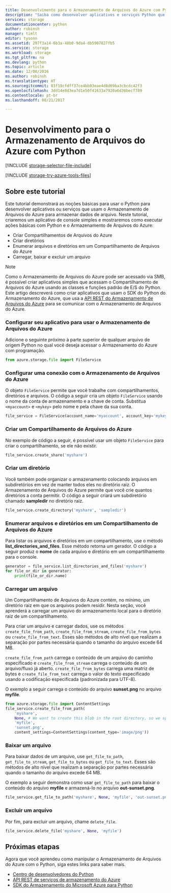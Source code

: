 ```yaml
---
title: Desenvolvimento para o Armazenamento de Arquivos do Azure com Python | Microsoft Docs
description: "Saiba como desenvolver aplicativos e serviços Python que usam o Armazenamento de Arquivos do Azure para armazenar dados de arquivo."
services: storage
documentationcenter: python
author: robinsh
manager: timlt
editor: tysonn
ms.assetid: 297f3a14-6b3a-48b0-9da4-db5907827fb5
ms.service: storage
ms.workload: storage
ms.tgt_pltfrm: na
ms.devlang: python
ms.topic: article
ms.date: 12/08/2016
ms.author: robinsh
ms.translationtype: HT
ms.sourcegitcommit: 83f19cfdff37ce4bb03eae4d8d69ba3cbcdc42f3
ms.openlocfilehash: 3dd14e8d3ea7d1e50f41633a7920a6d36becf789
ms.contentlocale: pt-br
ms.lasthandoff: 08/21/2017

---
```


# <a name="develop-for-azure-file-storage-with-python"></a>Desenvolvimento para o Armazenamento de Arquivos do Azure com Python
[!INCLUDE [storage-selector-file-include](../../../includes/storage-selector-file-include.md)]

[!INCLUDE [storage-try-azure-tools-files](../../../includes/storage-try-azure-tools-files.md)]

## <a name="about-this-tutorial"></a>Sobre este tutorial
Este tutorial demonstrará as noções básicas para usar o Python para desenvolver aplicativos ou serviços que usam o Armazenamento de Arquivos do Azure para armazenar dados de arquivo. Neste tutorial, criaremos um aplicativo de console simples e mostraremos como executar ações básicas com Python e o Armazenamento de Arquivos do Azure:

* Criar Compartilhamentos de Arquivos do Azure
* Criar diretórios
* Enumerar arquivos e diretórios em um Compartilhamento de Arquivos do Azure
* Carregar, baixar e excluir um arquivo

> [!Note]  
> Como o Armazenamento de Arquivos do Azure pode ser acessado via SMB, é possível criar aplicativos simples que acessam o Compartilhamento de Arquivos do Azure usando as classes e funções padrão de E/S do Python. Este artigo descreverá como criar aplicativos que usam o SDK do Python do Armazenamento do Azure, que usa a [API REST do Armazenamento de Arquivos do Azure](https://docs.microsoft.com/en-us/rest/api/storageservices/fileservices/file-service-rest-api) para se comunicar com o Armazenamento de Arquivos do Azure.

### <a name="set-up-your-application-to-use-azure-file-storage"></a>Configurar seu aplicativo para usar o Armazenamento de Arquivos do Azure
Adicione o seguinte próximo à parte superior de qualquer arquivo de origem Python no qual você deseja acessar o Armazenamento do Azure com programação.

```python
from azure.storage.file import FileService
```

### <a name="set-up-a-connection-to-azure-file-storage"></a>Configurar uma conexão com o Armazenamento de Arquivos do Azure 
O objeto `FileService` permite que você trabalhe com compartilhamentos, diretórios e arquivos. O código a seguir cria um objeto `FileService` usando o nome da conta de armazenamento e a chave de conta. Substitua `<myaccount>` e `<mykey>` pelo nome e pela chave da sua conta.

```python
file_service = FileService(account_name='myaccount', account_key='mykey')
```

### <a name="create-an-azure-file-share"></a>Criar um Compartilhamento de Arquivos do Azure
No exemplo de código a seguir, é possível usar um objeto `FileService` para criar o compartilhamento, se ele não existir.

```python
file_service.create_share('myshare')
```

### <a name="create-a-directory"></a>Criar um diretório
Você também pode organizar o armazenamento colocando arquivos em subdiretórios em vez de manter todos eles no diretório raiz. O Armazenamento de Arquivos do Azure permite que você crie quantos diretórios a conta permitir. O código a seguir criará um subdiretório chamado **sampledir** no diretório raiz.

```python
file_service.create_directory('myshare', 'sampledir')
```

### <a name="enumerate-files-and-directories-in-an-azure-file-share"></a>Enumerar arquivos e diretórios em um Compartilhamento de Arquivos do Azure
Para listar os arquivos e diretórios em um compartilhamento, use o método **list\_directories\_and\_files**. Esse método retorna um gerador. O código a seguir produz o **nome** de cada arquivo e diretório em um compartilhamento para o console.

```python
generator = file_service.list_directories_and_files('myshare')
for file_or_dir in generator:
    print(file_or_dir.name)
```

### <a name="upload-a-file"></a>Carregar um arquivo 
Um Compartilhamento de Arquivos do Azure contém, no mínimo, um diretório raiz em que os arquivos podem residir. Nesta seção, você aprenderá a carregar um arquivo do armazenamento local para o diretório raiz de um compartilhamento.

Para criar um arquivo e carregar dados, use os métodos `create_file_from_path`, `create_file_from_stream`, `create_file_from_bytes` ou `create_file_from_text`. Esses são métodos de alto nível que realizam a separação por partes necessária quando o tamanho do arquivo excede 64 MB.

`create_file_from_path` carrega o conteúdo de um arquivo do caminho especificado e `create_file_from_stream` carrega o conteúdo de um arquivo/fluxo já aberto. `create_file_from_bytes` carrega uma matriz de bytes e `create_file_from_text` carrega o valor do texto especificado usando a codificação especificada (padronizada para UTF-8).

O exemplo a seguir carrega o conteúdo do arquivo **sunset.png** no arquivo **myfile**.

```python
from azure.storage.file import ContentSettings
file_service.create_file_from_path(
    'myshare',
    None, # We want to create this blob in the root directory, so we specify None for the directory_name
    'myfile',
    'sunset.png',
    content_settings=ContentSettings(content_type='image/png'))
```

### <a name="download-a-file"></a>Baixar um arquivo
Para baixar dados de um arquivo, use `get_file_to_path`, `get_file_to_stream`, `get_file_to_bytes` ou `get_file_to_text`. Esses são métodos de alto nível que realizam a separação por partes necessária quando o tamanho do arquivo excede 64 MB.

O exemplo a seguir demonstra como usar `get_file_to_path` para baixar o conteúdo do arquivo **myfile** e armazená-lo no arquivo **out-sunset.png**.

```python
file_service.get_file_to_path('myshare', None, 'myfile', 'out-sunset.png')
```

### <a name="delete-a-file"></a>Excluir um arquivo
Por fim, para excluir um arquivo, chame `delete_file`.

```python
file_service.delete_file('myshare', None, 'myfile')
```

## <a name="next-steps"></a>Próximas etapas
Agora que você aprendeu como manipular o Armazenamento de Arquivos do Azure com o Python, siga estes links para saber mais.

* [Centro de desenvolvedores do Python](/develop/python/)
* [API REST de serviços de armazenamento do Azure](http://msdn.microsoft.com/library/azure/dd179355)
* [SDK do Armazenamento do Microsoft Azure para Python](https://github.com/Azure/azure-storage-python)
